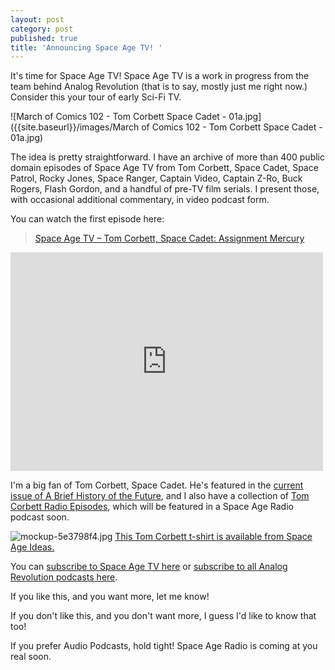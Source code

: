 ```yaml
---
layout: post
category: post
published: true
title: 'Announcing Space Age TV! '
---
```

It's time for Space Age TV! Space Age TV is a work in progress from the team behind Analog Revolution (that is to say, mostly just me right now.) Consider this your tour of early Sci-Fi TV. 

![March of Comics 102 - Tom Corbett Space Cadet - 01a.jpg]({{site.baseurl}}/images/March of Comics 102 - Tom Corbett Space Cadet - 01a.jpg)

The idea is pretty straightforward. I have an archive of more than 400 public domain episodes of Space Age TV from Tom Corbett, Space Cadet, Space Patrol, Rocky Jones, Space Ranger, Captain Video, Captain Z-Ro, Buck Rogers, Flash Gordon, and a handful of pre-TV film serials. I present those, with occasional additional commentary, in video podcast form. 

You can watch the first episode here: 

<blockquote class="wp-embedded-content"><a href="http://analogrevolution.com/podcast/space-age-tv-tom-corbett-space-cadet-assignment-mercury-preview/">Space Age TV &#8211; Tom Corbett, Space Cadet: Assignment Mercury</a></blockquote>
<iframe src="http://analogrevolution.com/podcast/space-age-tv-tom-corbett-space-cadet-assignment-mercury-preview/embed/" width="500" height="350" title="&#8220;Space Age TV &#8211; Tom Corbett, Space Cadet: Assignment Mercury&#8221; &#8212; Analog Revolution" frameborder="0" marginwidth="0" marginheight="0" scrolling="no"></iframe>

I'm a big fan of Tom Corbett, Space Cadet. He's featured in the [current issue of A Brief History of the Future](https://spaceageideas.com/product/a-brief-history-of-the-future-winter-2017/), and I also have a collection of [Tom Corbett Radio Episodes](https://www.patreon.com/posts/tom-corbett-15725393), which will be featured in a Space Age Radio podcast soon. 

![mockup-5e3798f4.jpg]({{site.baseurl}}/images/mockup-5e3798f4.jpg)
[This Tom Corbett t-shirt is available from Space Age Ideas.](https://spaceageideas.com/product/space-cadet-short-sleeve-t-shirt/)


You can [subscribe to Space Age TV here](http://analogrevolution.com/feed/podcast/space-age-tv) or [subscribe to all Analog Revolution podcasts here](http://analogrevolution.com/feed/podcast/).

If you like this, and you want more, let me know! 

If you don't like this, and you don't want more, I guess I'd like to know that too! 

If you prefer Audio Podcasts, hold tight! Space Age Radio is coming at you real soon.
